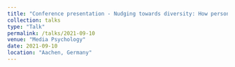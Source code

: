 ```yaml
---
title: "Conference presentation - Nudging towards diversity: How personalised news recommenders can facilitate (more) diverse news diets."
collection: talks
type: "Talk"
permalink: /talks/2021-09-10
venue: "Media Psychology"
date: 2021-09-10
location: "Aachen, Germany"
---
```

